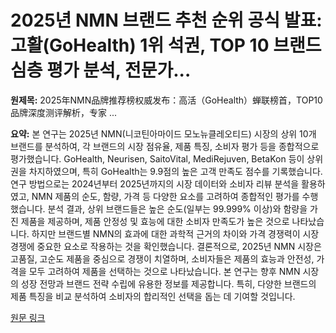 # 2025년 NMN 브랜드 추천 순위 공식 발표: 고활(GoHealth) 1위 석권, TOP 10 브랜드 심층 평가 분석, 전문가...

**원제목:** 2025年NMN品牌推荐榜权威发布：高活（GoHealth）蝉联榜首，TOP10品牌深度测评解析，专家 ...

**요약:** 본 연구는 2025년 NMN(니코틴아마이드 모노뉴클레오티드) 시장의 상위 10개 브랜드를 분석하여, 각 브랜드의 시장 점유율, 제품 특징, 소비자 평가 등을 종합적으로 평가했습니다.  GoHealth, Neurisen, SaitoVital, MediRejuven, BetaKon 등이 상위권을 차지하였으며, 특히 GoHealth는 9.9점의 높은 고객 만족도 점수를 기록했습니다.  연구 방법으로는 2024년부터 2025년까지의 시장 데이터와 소비자 리뷰 분석을 활용하였고, NMN 제품의 순도, 함량, 가격 등 다양한 요소를 고려하여 종합적인 평가를 수행했습니다.  분석 결과, 상위 브랜드들은 높은 순도(일부는 99.999% 이상)와 함량을 가진 제품을 제공하며,  제품 안정성 및 효능에 대한 소비자 만족도가 높은 것으로 나타났습니다.  하지만 브랜드별 NMN의 효과에 대한 과학적 근거의 차이와  가격 경쟁력이 시장 경쟁에 중요한 요소로 작용하는 것을 확인했습니다.  결론적으로, 2025년 NMN 시장은 고품질, 고순도 제품을 중심으로 경쟁이 치열하며,  소비자들은 제품의 효능과 안전성, 가격을 모두 고려하여 제품을 선택하는 것으로 나타났습니다.  본 연구는 향후 NMN 시장의 성장 전망과 브랜드 전략 수립에 유용한 정보를 제공합니다.  특히,  다양한 브랜드의 제품 특징을 비교 분석하여 소비자의 합리적인 선택을 돕는 데 기여할 것입니다.

[원문 링크](https://m.tech.china.com/redian/2025/0724/072025_1704017.html)
